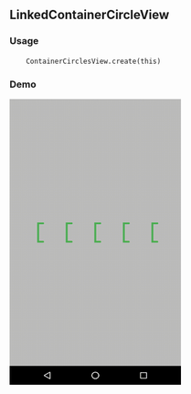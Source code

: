 ## LinkedContainerCircleView

### Usage

```
    ContainerCirclesView.create(this)
```

### Demo

<img src="https://github.com/Anwesh43/LinkedContainerCirclesView/blob/master/demo/containercirclesview.gif" width = "300px" height = "500px">